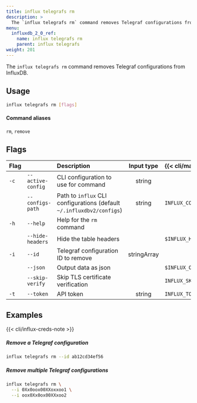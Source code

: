 ```yaml
---
title: influx telegrafs rm
description: >
  The `influx telegrafs rm` command removes Telegraf configurations from InfluxDB.
menu:
  influxdb_2_0_ref:
    name: influx telegrafs rm
    parent: influx telegrafs
weight: 201
---
```


The `influx telegrafs rm` command removes Telegraf configurations from InfluxDB.

## Usage
```sh
influx telegrafs rm [flags]
```

#### Command aliases
`rm`, `remove`

## Flags
| Flag |                   | Description                                                           | Input type  | {{< cli/mapped >}}     |
|:-----|:------------------|:----------------------------------------------------------------------|:-----------:|:-----------------------|
| `-c` | `--active-config` | CLI configuration to use for command                                  | string      |                        |
|      | `--configs-path`  | Path to `influx` CLI configurations (default `~/.influxdbv2/configs`) | string      | `INFLUX_CONFIGS_PATH`  |
| `-h` | `--help`          | Help for the `rm` command                                             |             |                        |
|      | `--hide-headers`  | Hide the table headers                                                |             | `$INFLUX_HIDE_HEADERS` |
| `-i` | `--id`            | Telegraf configuration ID to remove                                   | stringArray |                        |
|      | `--json`          | Output data as json                                                   |             | `$INFLUX_OUTPUT_JSON`  |
|      | `--skip-verify`   | Skip TLS certificate verification                                     |             | `INFLUX_SKIP_VERIFY`   |
| `-t` | `--token`         | API token                                                             | string      | `INFLUX_TOKEN`         |

## Examples

{{< cli/influx-creds-note >}}

##### Remove a Telegraf configuration
```sh
influx telegrafs rm --id ab12cd34ef56
```

##### Remove multiple Telegraf configurations
```sh
influx telegrafs rm \
  --i 0Xx0oox00XXoxxoo1 \
  --i oox0Xx0ox00XXxoo2
```
